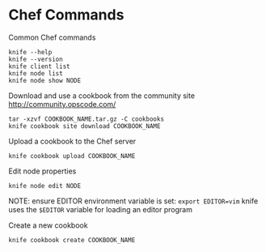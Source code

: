 Chef Commands
=============================
Common Chef commands
```
knife --help
knife --version
knife client list
knife node list
knife node show NODE
```
Download and use a cookbook from the community site http://community.opscode.com/
```
tar -xzvf COOKBOOK_NAME.tar.gz -C cookbooks
knife cookbook site download COOKBOOK_NAME
```
Upload a cookbook to the Chef server
```
knife cookbook upload COOKBOOK_NAME
```
Edit node properties
```
knife node edit NODE
```
NOTE: ensure EDITOR environment variable is set: ```export EDITOR=vim```
knife uses the ```$EDITOR``` variable for loading an editor program

Create a new cookbook
```
knife cookbook create COOKBOOK_NAME
```
